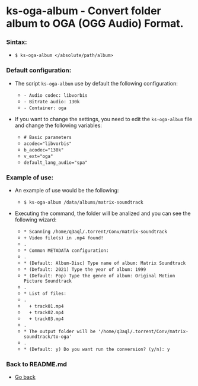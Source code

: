 ks-oga-album - Convert folder album to OGA (OGG Audio) Format.
==============================================================

### Sintax:

  * `$ ks-oga-album </absolute/path/album>`

### Default configuration:

  * The script `ks-oga-album` use by default the following configuration:
  
    * `- Audio codec: libvorbis`
    * `- Bitrate audio: 130k`
    * `- Container: oga`
    
  * If you want to change the settings, you need to edit the `ks-oga-album` file and change the following variables:

    * `# Basic parameters`
    * `acodec="libvorbis"`
    * `b_acodec="130k"`
    * `v_ext="oga"`
    * `default_lang_audio="spa"`
    
### Example of use:

  * An example of use would be the following:
  
    * `$ ks-oga-album /data/albums/matrix-soundtrack`
    
  * Executing the command, the folder will be analized and you can see the following wizard:

    * `* Scanning /home/q3aql/.torrent/Conv/matrix-soundtrack` 
    * `+ Video file(s) in .mp4 found!`
    * `.`
    * `* Common METADATA configuration:`
    * `.`
    * `* (Default: Album-Disc) Type name of album: Matrix Soundtrack`
    * `* (Default: 2021) Type the year of album: 1999`
    * `* (Default: Pop) Type the genre of album: Original Motion Picture Soundtrack`
    * `.`
    * `* List of files:`
    * `.`
    * `  + track01.mp4`
    * `  + track02.mp4`
    * `  + track03.mp4`
    * `.`
    * `* The output folder will be '/home/q3aql/.torrent/Conv/matrix-soundtrack/to-oga'`
    * `.`
    * `* (Default: y) Do you want run the conversion? (y/n): y`
    
### Back to README.md
    
* [Go back](https://github.com/q3aql/ks-tools/blob/main/README.md)
  